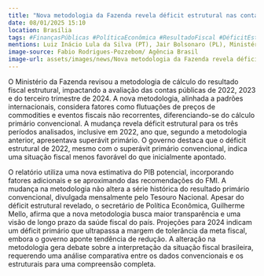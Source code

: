 ```yaml
---
title: "Nova metodologia da Fazenda revela déficit estrutural nas contas públicas"
date: 08/01/2025 15:10
location: Brasília
tags: #FinançasPúblicas #PolíticaEconômica #ResultadoFiscal #DéficitEstrutural #GastosPúblicos #PolíticaFiscal #EconomiaBrasileira #GovernoFederal #Fazenda #PIBPotencial #abc360noticias
mentions: Luiz Inácio Lula da Silva (PT), Jair Bolsonaro (PL), Ministério da Fazenda, Tesouro Nacional, Banco Central (BC), Guilherme Mello, Fundo Monetário Internacional (FMI), PIB (Produto Interno Bruto).
image-source: Fabio Rodrigues-Pozzebom/ Agência Brasil
image-url: assets/images/news/Nova metodologia da Fazenda revela déficit estrutural nas contas públicas.jpg
---
```


O Ministério da Fazenda revisou a metodologia de cálculo do resultado fiscal estrutural, impactando a avaliação das contas públicas de 2022, 2023 e do terceiro trimestre de 2024.  A nova metodologia, alinhada a padrões internacionais, considera fatores como flutuações de preços de commodities e eventos fiscais não recorrentes,  diferenciando-se do cálculo primário convencional.  A mudança revela déficit estrutural para os três períodos analisados, inclusive em 2022, ano que, segundo a metodologia anterior, apresentava superávit primário.  O governo destaca que o déficit estrutural de 2022, mesmo com o superávit primário convencional, indica uma situação fiscal menos favorável do que inicialmente apontado.

O relatório utiliza uma nova estimativa do PIB potencial, incorporando fatores adicionais e se aproximando das recomendações do FMI.  A  mudança na metodologia não altera a série histórica do resultado primário convencional, divulgada mensalmente pelo Tesouro Nacional.  Apesar do déficit estrutural revelado,  o secretário de Política Econômica, Guilherme Mello,  afirma que a nova metodologia busca maior transparência e  uma visão de longo prazo da saúde fiscal do país.  Projeções para 2024 indicam um déficit primário que ultrapassa a margem de tolerância da meta fiscal, embora o governo aponte tendência de redução. A  alteração na metodologia  gera debate sobre a interpretação da situação fiscal brasileira,  requerendo uma análise comparativa entre os dados convencionais e os estruturais para uma compreensão completa.

